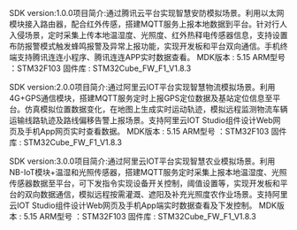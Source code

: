 SDK version:1.0.0项目简介:通过腾讯云平台实现智慧安防模拟场景。利用以太网模块接入路由器，配合红外传感，搭建MQTT服务上报本地数据到平台。针对行人入侵场景，定时采集上传本地温湿度、光照度、红外热释电传感器信息，支持设置布防报警模式触发蜂鸣报警及异常上报功能，实现开发板和平台双向通信。手机终端支持腾讯连连小程序、腾讯连连APP实时数据查看。
	MDK版本 : 5.15
	ARM型号 ：STM32F103
	固件库  : STM32Cube_FW_F1_V1.8.3

SDK version:2.0.0项目简介:通过阿里云IOT平台实现智慧物流模拟场景。利用4G+GPS通信模块，搭建MQTT服务定时上报GPS定位数据及基站定位信息至平台。仿真模拟位置数据变化，在地图上生成实时运动轨迹，模拟远程监测物流车辆运输线路轨迹及路线偏移告警上报场景。支持阿里云IOT Studio组件设计Web网页及手机App网页实时查看数据。
	MDK版本 : 5.15
	ARM型号 ：STM32F103
	固件库  : STM32Cube_FW_F1_V1.8.3

SDK version:3.0.0项目简介:通过阿里云IOT平台实现智慧农业模拟场景。利用NB-IoT模块+温湿和光照传感器，搭建MQTT服务定时采集上报本地温湿度、光照传感器数据至平台，可下发指令实现设备开关控制，阈值设置等，实现开发板和平台的双向数据通信，模拟远程按需灌溉、遮阳及补充光照度农作业场景。支持阿里云IOT Studio组件设计Web网页及手机App端实时数据查看及下发控制。
	MDK版本 : 5.15
	ARM型号 ：STM32F103
	固件库  : STM32Cube_FW_F1_V1.8.3
